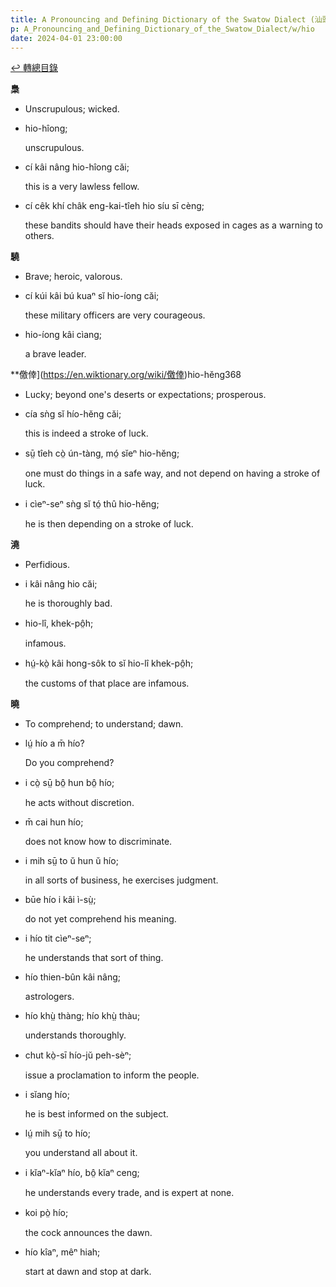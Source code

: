 ```yaml
---
title: A Pronouncing and Defining Dictionary of the Swatow Dialect (汕頭方言音義字典) / hio
p: A_Pronouncing_and_Defining_Dictionary_of_the_Swatow_Dialect/w/hio
date: 2024-04-01 23:00:00
---
```


[↩️ 轉總目錄](/A_Pronouncing_and_Defining_Dictionary_of_the_Swatow_Dialect)


**梟**
- Unscrupulous; wicked.

- hio-hîong;

  unscrupulous.

- cí kâi nâng hio-hîong căi;

  this is a very lawless fellow.

- cí cêk khí châk eng-kai-tîeh hio síu sī cèng;

  these bandits should have their heads exposed in cages as a warning to others.

**驍**
- Brave; heroic, valorous.

- cí kúi kâi bú kuaⁿ sĭ hio-íong căi;

  these military officers are very courageous.

- hio-íong kâi cìang;

  a brave leader.

**儌倖](https://en.wiktionary.org/wiki/儌倖)hio-hĕng368
- Lucky; beyond one's deserts or expectations; prosperous.

- cía sǹg sĭ hío-hĕng căi;

  this is indeed a stroke of luck.

- sṳ̄ tîeh cò̤ ún-tàng, mó̤ sĭeⁿ hio-hĕng;

  one must do things in a safe way, and not depend on having a stroke of luck.

- i cìeⁿ-seⁿ sǹg sĭ tó̤ thû hio-hĕng;

  he is then depending on a stroke of luck. 

**澆**
- Perfidious.

- i kâi nâng hio căi;

  he is thoroughly bad.

- hio-lî, khek-pô̤h;

  infamous.

- hṳ́-kò̤ kâi hong-sôk to sĭ hio-lî khek-pô̤h;

  the customs of that place are infamous.

**曉**
- To comprehend; to understand; dawn.

- lṳ́ hío a m̄ hío?

  Do you comprehend?

- i cò̤ sṳ̄ bô̤ hun bô̤ hío;

  he acts without discretion.

- m̄ cai hun hío;

  does not know how to discriminate.

- i mih sṳ̄ to ŭ hun ŭ hío;

  in all sorts of business, he exercises judgment.

- būe hío i kâi ì-sṳ̀;

  do not yet comprehend his meaning.

- i hío tit cìeⁿ-seⁿ;

  he understands that sort of thing.

- hío thien-bûn kâi nâng;

  astrologers.

- hío khṳ̀ thàng; hío khṳ̀ thàu;

  understands thoroughly.

- chut kò̤-sī hío-jŭ peh-sèⁿ;

  issue a proclamation to inform the people.

- i sĭang hío;

  he is best informed on the subject.

- lṳ́ mih sṳ̄ to hío;

  you understand all about it.

- i kĭaⁿ-kĭaⁿ hío, bô̤ kĭaⁿ ceng;

  he understands every trade, and is expert at none.

- koi pò̤ hío;

  the cock announces the dawn.

- hío kîaⁿ, mêⁿ hiah;

  start at dawn and stop at dark.